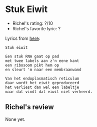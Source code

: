 # Stuk Eiwit

 * Richel's rating: ?/10
 * Richel's favorite lyric: ?

Lyrics from [here](https://github.com/richelbilderbeek/music/blob/master/StukEiwit.md):

```
Stuk eiwit

Een stuk RNA gaat op pad
met twee labels aan z'n eene kant
een ribosoom pikt hem op 
en sleurt 'm naar een membraanwand

Van het endoplasmatisch reticulum
daar wordt het eiwit geproduceerd
het verliest dan wel een labeltje
maar dat vindt dat eiwit niet verkeerd.
```

## Richel's review

None yet.
